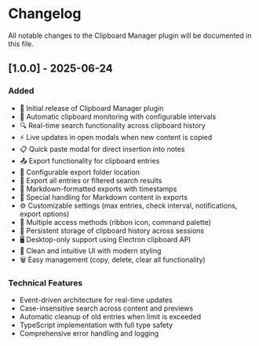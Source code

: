 # Changelog

All notable changes to the Clipboard Manager plugin will be documented in this file.

## [1.0.0] - 2025-06-24

### Added
- 🎉 Initial release of Clipboard Manager plugin
- 🔄 Automatic clipboard monitoring with configurable intervals
- 🔍 Real-time search functionality across clipboard history
- ⚡ Live updates in open modals when new content is copied
- 📋 Quick paste modal for direct insertion into notes
- 📤 Export functionality for clipboard entries
- 📂 Configurable export folder location
- 🔄 Export all entries or filtered search results
- 📝 Markdown-formatted exports with timestamps
- 🧩 Special handling for Markdown content in exports
- ⚙️ Customizable settings (max entries, check interval, notifications, export options)
- 🎯 Multiple access methods (ribbon icon, command palette)
- 💾 Persistent storage of clipboard history across sessions
- 🖥️ Desktop-only support using Electron clipboard API
- 🎨 Clean and intuitive UI with modern styling
- 🗑️ Easy management (copy, delete, clear all functionality)

### Technical Features
- Event-driven architecture for real-time updates
- Case-insensitive search across content and previews
- Automatic cleanup of old entries when limit is exceeded
- TypeScript implementation with full type safety
- Comprehensive error handling and logging 